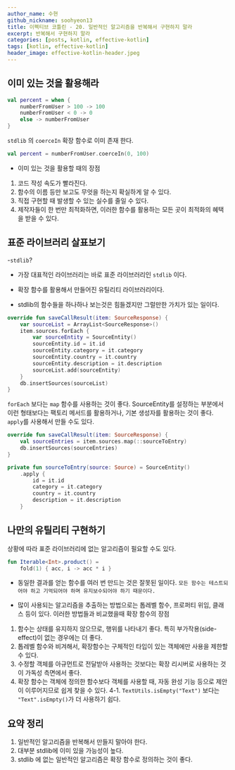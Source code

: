 ```yaml
---
author_name: 수현
github_nickname: soohyeon13
title: 이펙티브 코틀린 - 20. 일반적인 알고리즘을 반복해서 구현하지 말라
excerpt: 반복해서 구현하지 말라
categories: [posts, kotlin, effective-kotlin]
tags: [kotlin, effective-kotlin]
header_image: effective-kotlin-header.jpeg
---
```


## 이미 있는 것을 활용해라

```kotlin
val percent = when {
    numberFromUser > 100 -> 100
    numberFromUser < 0 -> 0
    else -> numberFromUser
}
```

`stdlib` 의 `coerceIn` 확장 함수로 이미 존재 한다.

```kotlin
val percent = numberFromUser.coerceIn(0, 100)
```
- 이미 있는 것을 활용할 때의 장점
1. 코드 작성 속도가 빨라진다.
2. 함수의 이름 등만 보고도 무엇을 하는지 확실하게 알 수 있다.
3. 직접 구현할 때 발생할 수 있는 실수를 줄일 수 있다.
4. 제작자들이 한 번만 최적화하면, 이러한 함수를 활용하는 모든 곳이 최적화의 혜택을 받을 수 있다.

## 표준 라이브러리 살표보기

-`stdlib`?
 - 가장 대표적인 라이브러리는 바로 표준 라이브러리인 `stdlib` 이다.
 - 확장 함수를 활용해서 만들어진 유틸리티 라이브러리이다.

- stdlib의 함수들을 하나하나 보는것은 힘들겠지만 그럴만한 가치가 있는 일이다.

```kotlin
override fun saveCallResult(item: SourceResponse) {
    var sourceList = ArrayList<SourceResponse>()
    item.sources.forEach {
        var sourceEntity = SourceEntity()
        sourceEntity.id = it.id
        sourceEntity.category = it.category
        sourceEntity.country = it.country
        sourceEntity.description = it.description
        sourceList.add(sourceEntity)
    }
    db.insertSources(sourceList)
}
```

`forEach` 보다는 `map` 함수를 사용하는 것이 좋다. 
SourceEntity를 설정하는 부분에서 이런 형태보다는 팩토리 메서드를 활용하거나, 기본 생성자를 활용하는 것이 좋다.
`apply`를 사용해서 만들 수도 있다.

```kotlin
override fun saveCallResult(item: SourceResponse) {
    val sourceEntries = item.sources.map(::sourceToEntry)
    db.insertSources(sourceEntries)
}

private fun sourceToEntry(source: Source) = SourceEntity()
    .apply {
        id = it.id
        category = it.category
        country = it.country
        description = it.description
    }
```

## 나만의 유틸리티 구현하기

상황에 따라 표준 라이브러리에 없는 알고리즘이 필요할 수도 있다.

```kotlin
fun Iterable<Int>.product() = 
    fold(1) { acc, i -> acc * i }
```

- 동일한 결과를 얻는 함수를 여러 번 만드는 것은 잘못된 일이다.
`모든 함수는 테스트되어야 하고 기억되어야 하며 유지보수되어야 하기 때문이다.`

- 많이 사용되는 알고리즘을 추출하는 방법으로는 톱레벨 함수, 프로퍼티 위임, 클래스 등이 있다. 이러한 방법들과 비교했을때 확장 함수의 장점
1. 함수는 상태를 유지하지 않으므로, 행위를 나타내기 좋다. 특히 부가작용(side-effect)이 없는 경우에는 더 좋다.
2. 톱레벨 함수와 비겨해서, 확장함수는 구체적인 타입이 있는 객체에만 사용을 제한할 수 있다.
3. 수정할 객체를 아규먼트로 전달받아 사용하는 것보다는 확장 리시버로 사용하는 것이 가독성 측면에서 좋다.
4. 확장 함수는 객체에 정의한 함수보다 객체를 사용할 때, 자동 완성 기능 등으로 제안이 이루어지므로 쉽게 찾을 수 있다.
  4-1. `TextUtils.isEmpty("Text")` 보다는 `"Text".isEmpty()`가 더 사용하기 쉽다.

## 요약 정리
1. 일반적인 알고리즘을 반복해서 만들지 말아야 한다.
2. 대부분 stdlib에 이미 있을 가능성이 높다.
3. stdlib 에 없는 일반적인 알고리즘은 확장 함수로 정의하는 것이 좋다.
